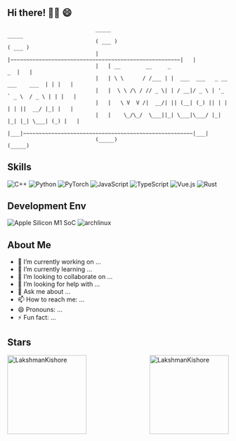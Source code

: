 ## Hi there! 👋👋  😄  

```text                                                                                     
                            _____                                                      _____ 
                            ( ___ )                                                    ( ___ )
                            |   |~~~~~~~~~~~~~~~~~~~~~~~~~~~~~~~~~~~~~~~~~~~~~~~~~~~~~~|   | 
                            |   | __        __     _                                _  |   | 
                            |   | \ \      / /___ | |  ___  ___   _ __ ___    ___  | | |   | 
                            |   |  \ \ /\ / // _ \| | / __|/ _ \ | '_ ` _ \  / _ \ | | |   | 
                            |   |   \ V  V /|  __/| || (__| (_) || | | | | ||  __/ |_| |   | 
                            |   |    \_/\_/  \___||_| \___|\___/ |_| |_| |_| \___| (_) |   | 
                            |___|~~~~~~~~~~~~~~~~~~~~~~~~~~~~~~~~~~~~~~~~~~~~~~~~~~~~~~|___| 
                            (_____)                                                    (_____)
```
Skills
---
<p align="left">
  <img alt="C++" src="https://img.shields.io/badge/C++-f34b7d?style=flat-square&logo=c%2b%2b">
  <img alt="Python" src="https://img.shields.io/badge/Python-3572a5?style=flat-square&logo=python&logoColor=white">
  <img alt="PyTorch" src="https://img.shields.io/badge/PyTorch-ee4c2c?style=flat-square&logo=pytorch&logoColor=white">
  <img alt="JavaScript" src="https://img.shields.io/badge/JavaScript-000000?style=flat-square&logo=javascript">
  <img alt="TypeScript" src="https://img.shields.io/badge/TypeScript-1a0dab?style=flat-square&logo=typescript">
  <img alt="Vue.js" src="https://img.shields.io/badge/Vue.js-007777?style=flat-square&logo=vue.js">
  <img alt="Rust" src="https://img.shields.io/badge/Rust-bc8362?style=flat-square&logo=rust">
</p>

Development Env
---
<p align="left">
  <img alt="Apple Silicon M1 SoC" src="https://img.shields.io/badge/Mac_OS(M1)-e03a3a?style=flat-square&logo=apple&logoColor=white">
  <img alt="archlinux" src="https://img.shields.io/badge/Arch_Linux-3572a5?style=flat-square&logo=archlinux&logoColor=white">
</p>

About Me
---
- 🔭 I’m currently working on ...
- 🌱 I’m currently learning ...
- 👯 I’m looking to collaborate on ...
- 🤔 I’m looking for help with ...
- 💬 Ask me about ...
- 📫 How to reach me: ...
- 😄 Pronouns: ...
- ⚡ Fun fact: ...


Stars
---
<img align="left" height="180em" src="https://github-readme-stats.vercel.app/api/top-langs/?username=LakshmanKishore&layout=compact&theme=default" alt=LakshmanKishore />

<p>&nbsp;<img align="right" height="180em" src="https://github-readme-stats.vercel.app/api?username=LakshmanKishore&show_icons=true&locale=en&theme=default" alt="LakshmanKishore" /></p>




<!--
**upupGuan/upupGuan** is a ✨ _special_ ✨ repository because its `README.md` (this file) appears on your GitHub profile.

Here are some ideas to get you started:

- 🔭 I’m currently working on ...
- 🌱 I’m currently learning ...
- 👯 I’m looking to collaborate on ...
- 🤔 I’m looking for help with ...
- 💬 Ask me about ...
- 📫 How to reach me: ...
- 😄 Pronouns: ...
- ⚡ Fun fact: ...
-->

<!--
<h3> 👦🏻 About me</h3>

- 🔭 **Career:** Deep Learning Framework Engineer
- 🔧 **Tools:** C++ & CUDA Programming
- 👯 **Organization：** 
- 💬 **My Blogs:** [you blogs📚](https://www.baidu.com/)
- 🙋🏻‍♀️ **About me:** It's from [《1984》 by George Orwell](https://book.douban.com/subject/4820710/), I am born in 1993 indeed.

<h3> 📚 Recent Blog</h3>
<img width="55%" align="right" alt="Github" src="image address" />

- <h4>🔧 深度学习框架</h4>

  - <a href='https://www.yourblogs.com/blogs/p/18404314' target='_blank'>xxxxx</a>
  - <a href='https://www.yourblogs.com/blogs/p/18290645.html' target='_blank'>xxxxxx</a>
  - <a href='https://www.yourblogs.com/blogs/p/18294295' target='_blank'>xxxxxx xxxxxx</a>
  - <a href='https://www.yourblogs.com/blogs/p/14105729.html' target='_blank'>xxxxxxxxxxxxxx </a>

- <h4>🤖 AI Compiler</h4>

  - <a href='https://www.yourblogs.com/blogs/p/14190550.html' target='_blank'> 浅析 TensorFlow Runtime 技术 </a>
  - <a href='https://www.yourblogs.com/blogs/p/14643355.html' target='_blank'>TVM中的 IR 设计与技术实现</a>
  - <a href='https://www.yourblogs.com/blogs/p/17632342.html' target='_blank'> MLIR Dialect 分层设计</a>
  - <a href='https://www.yourblogs.com/blogs/p/17376187.html' target='_blank'> Triton 基础机制 </a>

- <h4>🤔 个人思考</h4>

  - <a href='https://www.yourblogs.com/blogs/p/17407759.html' target='_blank'>工作中如何做好技术积累</a>
  - <a href='https://www.yourblogs.com/blogs/p/17407686.html' target='_blank'>工程师的十条精进原则</a>
  - <a href='https://www.yourblogs.com/blogs/p/18290628.html' target='_blank'>大模型如何提升训练效率</a>

-->

